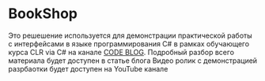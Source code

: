 # BookShop
Это решешение используется для демонстрации практической работы с интерфейсами в языке программирования C# в рамках обучающего курса CLR via C# на канале [CODE BLOG](https://youtu.be/hjBKXOf9UDc).
Подробный разбор всего материала будет доступен в статье блога []()
Видео ролик с демонстрацией разрбаотки будет доступен на YouTube канале
